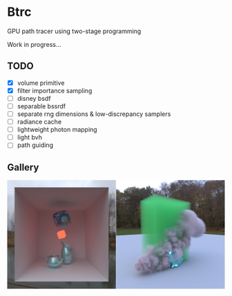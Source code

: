 # Btrc

GPU path tracer using two-stage programming

Work in progress...

## TODO

- [x] volume primitive
- [x] filter importance sampling
- [ ] disney bsdf
- [ ] separable bssrdf
- [ ] separate rng dimensions & low-discrepancy samplers
- [ ] radiance cache
- [ ] lightweight photon mapping
- [ ] light bvh
- [ ] path guiding

## Gallery

![](./gallery/0.png)

